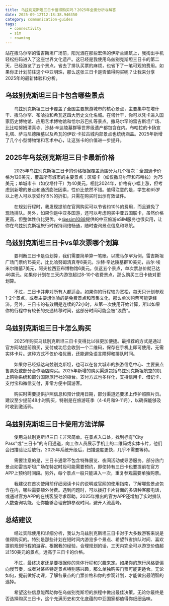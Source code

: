 ```yaml
---
title: 乌兹别克斯坦三日卡值得购买吗？2025年全面分析与解答
date: 2025-09-12T12:18:38.946350
category: communication-guides
tags:
  - connectivity
  - sim
  - roaming
---
```


站在撒马尔罕的雷吉斯坦广场前，阳光洒在那些宏伟的伊斯兰建筑上，我掏出手机轻松扫码进入了这座世界文化遗产。这已经是我使用乌兹别克斯坦三日卡的第二天，已经游览了五个景点，省去了排队买票的麻烦，也省下了一笔可观的费用。如果你正计划前往这个中亚明珠，那么这张三日卡是否值得购买呢？让我来分享2025年的最新体验和分析。

## 乌兹别克斯坦三日卡包含哪些景点

　　乌兹别克斯坦三日卡覆盖了全国主要旅游城市的核心景点，主要集中在塔什干、撒马尔罕、布哈拉和希瓦这四大历史文化名城。在塔什干，你可以凭卡进入国家历史博物馆、应用艺术博物馆和恰尔苏巴扎等景点。撒马尔罕的雷吉斯坦广场、比比哈努姆清真寺、沙赫·辛达陵墓群等世界级遗产都包含在内。布哈拉的卡扬宣礼塔、萨马尼德陵墓以及希瓦的伊钦·卡拉古城内部景点也统统涵盖。2025年新增了几个小型博物馆和艺术中心，让这张卡的价值进一步提升。

## 2025年乌兹别克斯坦三日卡最新价格

　　2025年乌兹别克斯坦三日卡的价格根据覆盖范围分为几个档次：全国通卡价格为120美元，覆盖所有城市的主要景点；区域卡（如仅撒马尔罕和布哈拉）为75美元；单城市卡（如仅塔什干）为40美元。相比2024年，价格有小幅上涨，但考虑到新增的景点和通货膨胀因素，性价比依然不错。值得注意的是，学生和65岁以上老人可以享受约15%的折扣，只需在购买时出示有效证件。

　　在规划行程时，我发现提前在官网购买可以节省约10%的费用，而且避免了现场排队。另外，如果你是中亚多国游，还可以考虑购买中亚五国联卡，虽然价格更高，但整体性价比更优。✈[@esim1088](https://t.me/s/esim1088)提供的中亚旅游eSIM服务也很实用，让你在乌兹别克斯坦旅行时保持网络畅通，随时查询景点信息和导航。

## 乌兹别克斯坦三日卡vs单次票哪个划算

　　要判断三日卡是否划算，我们需要简单算一笔账。以撒马尔罕为例，雷吉斯坦广场门票约15美元，比比哈努姆清真寺8美元，沙赫·辛达陵墓群10美元，古尔·埃米尔陵墓7美元，阿夫拉西亚布博物馆6美元。仅这五个景点，单次票总价就已达46美元。如果你计划在三天内游览超过8-10个收费景点，那么购买三日卡绝对更划算。

　　不过，三日卡并非对所有人都适合。如果你的行程较为宽松，每天只计划参观1-2个景点，或者主要想体验的是免费景点和市集文化，那么单次购票可能更经济。另外，三日卡的有效期是连续的72小时，从第一次使用开始计算，所以如果你的行程中有较长的交通转移时间，这部分时间可能会被"浪费"。

## 乌兹别克斯坦三日卡怎么购买

　　2025年购买乌兹别克斯坦三日卡变得比以往更加便捷。最推荐的方式是通过官方网站提前购买，支付成功后会收到一个二维码，保存在手机上即可使用，无需实体卡片。这种方式不仅价格优惠，还能避免语言障碍和排队时间。

　　如果你已经抵达乌兹别克斯坦，也可以在各大城市的旅游信息中心、主要景点售票处或部分合作酒店购买。2025年新增的购买渠道包括乌兹别克斯坦航空的机上购物系统和部分国际旅行社的柜台。支付方式也多样化，支持信用卡、借记卡、支付宝和微信支付，非常方便中国游客。

　　购买时需要提供护照信息和预计使用日期，部分渠道还要求上传护照照片页。建议至少提前48小时购买，特别是在旅游旺季（4-6月和9-11月），以确保能够及时收到激活码。

## 乌兹别克斯坦三日卡使用方法详解

　　使用乌兹别克斯坦三日卡非常简单。在景点入口处，找到标有"City Pass"或"三日卡"的专用通道，向工作人员展示手机上的二维码或实体卡片，他们会扫描验证后放行。2025年系统升级后，扫描速度更快，几乎不需要等待。

　　需要注意的是，三日卡通常不包含特殊展览、夜间活动或导游服务。部分热门景点如雷吉斯坦广场在特定时段可能需要预约，即使持有三日卡也要提前在官方APP上预约时间段。另外，每个景点一般只能进入一次，重复参观需要单独购票。

　　我建议在首次使用前仔细阅读卡片的说明或官网的使用指南，了解哪些景点包含在内，哪些需要额外付费。遇到问题时，可以拨打卡片背面的多语种客服电话，或通过官方APP的在线客服寻求帮助。2025年推出的官方APP还增加了实时排队人数查询功能，让你能够合理安排参观时间，避开人流高峰。

## 总结建议

　　经过实际使用和详细分析，我认为乌兹别克斯坦三日卡对于大多数游客来说是值得购买的。特别是那些计划在短时间内游览多个景点、希望节省排队时间、喜欢提前规划行程的游客。根据我的经验，合理规划的话，三天内完全可以游览价值超过150美元的景点，远高于三日卡的价格。

　　不过，最终决定还是要根据你的具体行程和兴趣来定。如果你的旅行风格更偏向慢节奏，或者对某些特定景点特别感兴趣，那么单独购买门票可能更适合。无论如何，提前做好功课，了解各景点的门票价格和你的参观计划，才能做出最明智的选择。

　　希望这些信息能帮助你在乌兹别克斯坦的旅程中做出最佳决策。无论你最终是否选择购买三日卡，这个充满历史和文化底蕴的中亚国家都值得你细细品味。